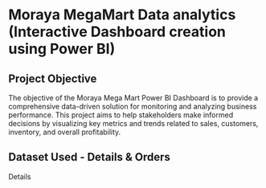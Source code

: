 # Moraya MegaMart Data analytics (Interactive Dashboard creation using Power BI)
## Project Objective
The objective of the Moraya Mega Mart Power BI Dashboard is to provide a comprehensive data-driven solution for monitoring and analyzing business performance. This project aims to help stakeholders make informed decisions by visualizing key metrics and trends related to sales, customers, inventory, and overall profitability.

## Dataset Used - Details & Orders
Details 

